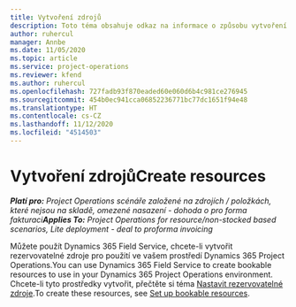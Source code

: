 ```yaml
---
title: Vytvoření zdrojů
description: Toto téma obsahuje odkaz na informace o způsobu vytvoření rezervovatelných zdrojů.
author: ruhercul
manager: Annbe
ms.date: 11/05/2020
ms.topic: article
ms.service: project-operations
ms.reviewer: kfend
ms.author: ruhercul
ms.openlocfilehash: 727fadb93f870eaded60e060d6b4c981ce276945
ms.sourcegitcommit: 454b0ec941cca06852236771bc77dc1651f94e48
ms.translationtype: HT
ms.contentlocale: cs-CZ
ms.lasthandoff: 11/12/2020
ms.locfileid: "4514503"
---
```

# <a name="create-resources"></a><span data-ttu-id="47bb3-103">Vytvoření zdrojů</span><span class="sxs-lookup"><span data-stu-id="47bb3-103">Create resources</span></span>

<span data-ttu-id="47bb3-104">_**Platí pro:** Project Operations scénáře založené na zdrojích / položkách, které nejsou na skladě, omezené nasazení - dohoda o pro forma fakturaci_</span><span class="sxs-lookup"><span data-stu-id="47bb3-104">_**Applies To:** Project Operations for resource/non-stocked based scenarios, Lite deployment - deal to proforma invoicing_</span></span>

<span data-ttu-id="47bb3-105">Můžete použít Dynamics 365 Field Service, chcete-li vytvořit rezervovatelné zdroje pro použití ve vašem prostředí Dynamics 365 Project Operations.</span><span class="sxs-lookup"><span data-stu-id="47bb3-105">You can use Dynamics 365 Field Service to create bookable resources to use in your Dynamics 365 Project Operations environment.</span></span> <span data-ttu-id="47bb3-106">Chcete-li tyto prostředky vytvořit, přečtěte si téma [Nastavit rezervovatelné zdroje](https://docs.microsoft.com/dynamics365/field-service/set-up-bookable-resources).</span><span class="sxs-lookup"><span data-stu-id="47bb3-106">To create these resources, see [Set up bookable resources](https://docs.microsoft.com/dynamics365/field-service/set-up-bookable-resources).</span></span>
